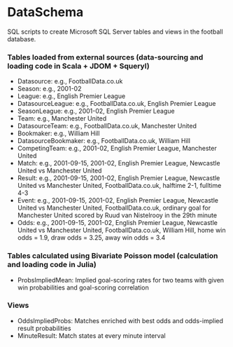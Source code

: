 # DataSchema

SQL scripts to create Microsoft SQL Server tables and views in the football database.

### Tables loaded from external sources (data-sourcing and loading code in Scala + JDOM + Squeryl)

- Datasource: e.g., FootballData.co.uk
- Season: e.g., 2001-02
- League: e.g., English Premier League
- DatasourceLeague: e.g., FootballData.co.uk, English Premier League
- SeasonLeague: e.g., 2001-02, English Premier League
- Team: e.g., Manchester United
- DatasourceTeam: e.g., FootballData.co.uk, Manchester United
- Bookmaker: e.g., William Hill
- DatasourceBookmaker: e.g., FootballData.co.uk, William Hill
- CompetingTeam: e.g., 2001-02, English Premier League, Manchester United
- Match: e.g., 2001-09-15, 2001-02, English Premier League, Newcastle United vs Manchester United
- Result: e.g., 2001-09-15, 2001-02, English Premier League, Newcastle United vs Manchester United, FootballData.co.uk, halftime 2-1, fulltime 4-3
- Event: e.g., 2001-09-15, 2001-02, English Premier League, Newcastle United vs Manchester United, FootballData.co.uk, ordinary goal for Manchester United scored by Ruud van Nistelrooy in the 29th minute
- Odds: e.g., 2001-09-15, 2001-02, English Premier League, Newcastle United vs Manchester United, FootballData.co.uk, William Hill, home win odds = 1.9, draw odds = 3.25, away win odds = 3.4

### Tables calculated using Bivariate Poisson model (calculation and loading code in Julia)

- ProbsImpliedMean: Implied goal-scoring rates for two teams with given win probabilities and goal-scoring correlation

### Views

- OddsImpliedProbs: Matches enriched with best odds and odds-implied result probabilities
- MinuteResult: Match states at every minute interval